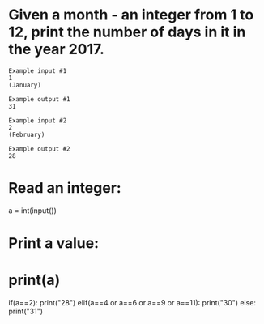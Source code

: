 # Given a month - an integer from 1 to 12, print the number of days in it in the year 2017.
```
Example input #1
1
(January)

Example output #1
31

Example input #2
2
(February)

Example output #2
28
```
# Read an integer:
a = int(input())
# Print a value:
# print(a)

if(a==2):
  print("28")
elif(a==4 or a==6 or a==9 or a==11):
  print("30")
else:
  print("31")
